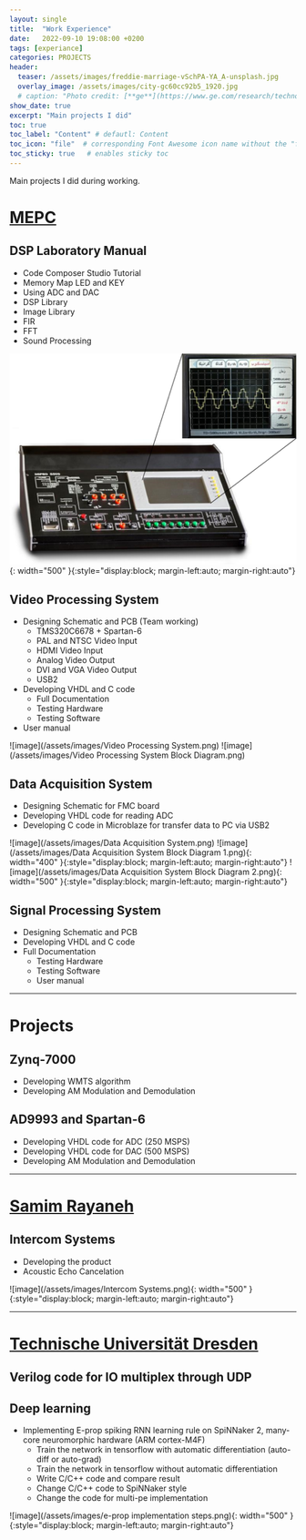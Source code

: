 ```yaml
---
layout: single
title:  "Work Experience"
date:   2022-09-10 19:08:00 +0200
tags: [experiance]
categories: PROJECTS
header:
  teaser: /assets/images/freddie-marriage-vSchPA-YA_A-unsplash.jpg
  overlay_image: /assets/images/city-gc60cc92b5_1920.jpg
  # caption: "Photo credit: [**ge**](https://www.ge.com/research/technology-domains/electronics-sensing)"
show_date: true
excerpt: "Main projects I did"
toc: true
toc_label: "Content" # defautl: Content
toc_icon: "file"  # corresponding Font Awesome icon name without the "fa" prefix
toc_sticky: true   # enables sticky toc
---
```


Main projects I did during working.

# [MEPC](https://dspgig.com)

## DSP Laboratory Manual
- Code Composer Studio Tutorial
- Memory Map LED and KEY
- Using ADC and DAC
- DSP Library
- Image Library
- FIR
- FFT
- Sound Processing

![image](/assets/images/DSP_LAB.png){: width="500" }{:style="display:block; margin-left:auto; margin-right:auto"}


## Video Processing System

- Designing Schematic and PCB (Team working)
  - TMS320C6678 + Spartan-6
  - PAL and NTSC Video Input
  - HDMI Video Input
  - Analog Video Output
  - DVI and VGA Video Output
  - USB2
- Developing VHDL and C code
  - Full Documentation
  - Testing Hardware
  - Testing Software
- User manual

![image](/assets/images/Video Processing System.png)
![image](/assets/images/Video Processing System Block Diagram.png)


## Data Acquisition System

- Designing Schematic for FMC board
- Developing VHDL code for reading ADC
- Developing C code in Microblaze for transfer data to PC via USB2

![image](/assets/images/Data Acquisition System.png)
![image](/assets/images/Data Acquisition System Block Diagram 1.png){: width="400" }{:style="display:block; margin-left:auto; margin-right:auto"}
![image](/assets/images/Data Acquisition System Block Diagram 2.png){: width="500" }{:style="display:block; margin-left:auto; margin-right:auto"}

## Signal Processing System

- Designing Schematic and PCB
- Developing VHDL and C code
- Full Documentation
  - Testing Hardware
  - Testing Software
  - User manual


-------------------------------------------

# Projects

## Zynq-7000

- Developing WMTS algorithm
- Developing AM Modulation and Demodulation

## AD9993 and Spartan-6

- Developing VHDL code for ADC (250 MSPS)
- Developing VHDL code for DAC (500 MSPS)
- Developing AM Modulation and Demodulation

-------------------------------------------

# [Samim Rayaneh](https://www.samimgroup.com/اینترکام/)

## Intercom Systems

- Developing the product
- Acoustic Echo Cancelation


![image](/assets/images/Intercom Systems.png){: width="500" }{:style="display:block; margin-left:auto; margin-right:auto"}

-------------------------------------------

# [Technische Universität Dresden](https://tu-dresden.de/ing/elektrotechnik/iee/hpsn/die-professur/beschaeftigte)

## Verilog code for IO multiplex through UDP

## Deep learning

- Implementing E-prop spiking RNN learning rule on SpiNNaker 2, many-core neuromorphic hardware (ARM cortex-M4F)
  - Train the network in tensorflow with automatic differentiation (auto-diff or auto-grad)
  - Train the network in tensorflow without automatic differentiation
  - Write C/C++ code and compare result
  - Change C/C++ code to SpiNNaker style
  - Change the code for multi-pe implementation

![image](/assets/images/e-prop implementation steps.png){: width="500" }{:style="display:block; margin-left:auto; margin-right:auto"}





